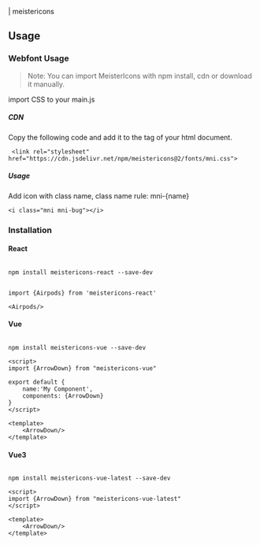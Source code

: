 | meistericons

## Usage

### Webfont Usage
>
>Note: You can import MeisterIcons with npm install, cdn or download it manually.

import CSS to your main.js

##### CDN

Copy the following code and add it to the <head> tag of your html document.

```
 <link rel="stylesheet" href="https://cdn.jsdelivr.net/npm/meistericons@2/fonts/mni.css">
 ```

##### Usage

Add icon with class name, class name rule: mni-{name}

```
<i class="mni mni-bug"></i>
```

### Installation

#### React

```

npm install meistericons-react --save-dev


import {Airpods} from 'meistericons-react'

<Airpods/>

```

#### Vue

```

npm install meistericons-vue --save-dev

<script>
import {ArrowDown} from "meistericons-vue"

export default {
    name:'My Component',
    components: {ArrowDown}
}
</script>

<template>
    <ArrowDown/>
</template>

```

#### Vue3

```

npm install meistericons-vue-latest --save-dev

<script>
import {ArrowDown} from "meistericons-vue-latest"
</script>

<template>
    <ArrowDown/>
</template>

```